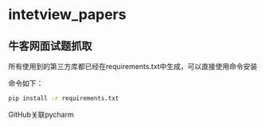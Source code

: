 # intetview_papers


## 牛客网面试题抓取

所有使用到的第三方库都已经在requirements.txt中生成，可以直接使用命令安装

命令如下：

```bash
pip install -r requirements.txt
```




GitHub关联pycharm